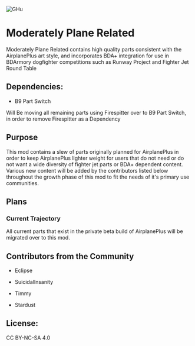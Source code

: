 ![GHu](https://user-images.githubusercontent.com/65526598/187793519-2bc6af3d-4b2a-41b7-9e63-8d7b91862c61.png)
# Moderately Plane Related

 Moderately Plane Related contains high quality parts consistent with the AirplanePlus art style, and incorporates BDA+ integration for use in BDArmory dogfighter competitions such as Runway Project and Fighter Jet Round Table
 
## Dependencies:
 * B9 Part Switch
 
 Will Be moving all remaining parts using Firespitter over to B9 Part Switch, in order to remove Firespitter as a Dependency
 
 ## Purpose
 
 This mod contains a slew of parts originally planned for AirplanePlus in order to keep AirplanePlus lighter weight for users that do not need or do not want a wide diversity of fighter jet parts or BDA+ dependent content. Various new content will be added by the contributors listed below throughout the growth phase of this mod to fit the needs of it's primary use communities.
 
 ## Plans
 
 ### Current Trajectory
 All current parts that exist in the private beta build of AirplanePlus will be migrated over to this mod. 

 
 ## Contributors from the Community
 
 * Eclipse
 * SuicidalInsanity
 * Timmy

 * Stardust

## License:

CC BY-NC-SA 4.0

